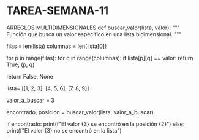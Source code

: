 # TAREA-SEMANA-11
ARREGLOS MULTIDIMENSIONALES
def buscar_valor(lista, valor):
  """
  Función que busca un valor específico en una lista bidimensional.
  """

  filas = len(lista)
  columnas = len(lista[0])

  for p in range(filas):
    for q in range(columnas):
      if lista[p][q] == valor:
        return True, (p, q)

  return False, None


lista= [[1, 2, 3],
         [4, 5, 6],
         [7, 8, 9]]

valor_a_buscar = 3

encontrado, posicion = buscar_valor(lista, valor_a_buscar)

if encontrado:
  print(f"El valor {3} se encontró en la posición {2}")
else:
  print(f"El valor {3} no se encontró en la lista")
